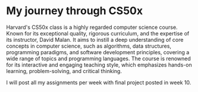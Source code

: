 # My journey through CS50x
Harvard's CS50x class is a highly regarded computer science course. Known for its exceptional quality, rigorous curriculum, and the expertise of its instructor, David Malan. It aims to instill a deep understanding of core concepts in computer science, such as algorithms, data structures, programming paradigms, and software development principles, covering a wide range of topics and programming languages. The course is renowned for its interactive and engaging teaching style, which emphasizes hands-on learning, problem-solving, and critical thinking. 

I will post all my assignments per week with final project posted in week 10. 
